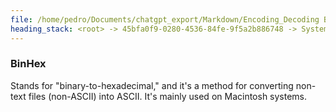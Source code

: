 ```yaml
---
file: /home/pedro/Documents/chatgpt_export/Markdown/Encoding_Decoding Benchmark Results.md
heading_stack: <root> -> 45bfa0f9-0280-4536-84fe-9f5a2b886748 -> System -> 6e6dc52e-87cd-443f-8455-8f3b2627c1a5 -> System -> aaa2d7d6-5705-4351-a4b5-6ac5b9bb328d -> User -> 2fb2df16-e3b9-43e8-b679-167cac98874e -> Assistant -> 99cabd56-53c1-4d29-95a7-64a236319ddf -> Tool -> 6e23f93f-78cb-4931-95c5-1a03ade96cc2 -> Assistant -> 6417ee72-c53a-491c-b535-4ee25c0edae1 -> Tool -> 196bf9c5-4a6e-4346-8dee-a0640c7dc5c2 -> Assistant -> aaa2ab41-acb8-41a3-b1d0-b8ec666f58a5 -> User -> e26c263d-ac9c-47fd-aa9a-583f3b0038e7 -> Assistant -> URL Encoding (Percent Encoding) -> HTML Entity Encoding -> Quoted-Printable -> Uuencoding -> Ascii85 -> BinHex
---
```

### BinHex
Stands for "binary-to-hexadecimal," and it's a method for converting non-text files (non-ASCII) into ASCII. It's mainly used on Macintosh systems.

